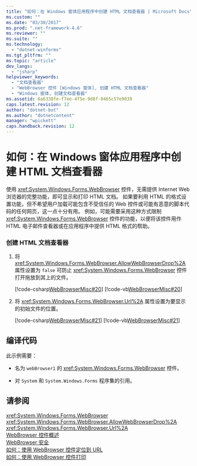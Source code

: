 ```yaml
---
title: "如何：在 Windows 窗体应用程序中创建 HTML 文档查看器 | Microsoft Docs"
ms.custom: ""
ms.date: "03/30/2017"
ms.prod: ".net-framework-4.6"
ms.reviewer: ""
ms.suite: ""
ms.technology: 
  - "dotnet-winforms"
ms.tgt_pltfrm: ""
ms.topic: "article"
dev_langs: 
  - "jsharp"
helpviewer_keywords: 
  - "文档查看器"
  - "WebBrowser 控件 [Windows 窗体], 创建 HTML 文档查看器"
  - "Windows 窗体, 创建文档查看器"
ms.assetid: 6a6338fe-f7ee-4f5e-9d8f-0465c57e9039
caps.latest.revision: 12
author: "dotnet-bot"
ms.author: "dotnetcontent"
manager: "wpickett"
caps.handback.revision: 12
---
```

# 如何：在 Windows 窗体应用程序中创建 HTML 文档查看器
使用 <xref:System.Windows.Forms.WebBrowser> 控件，无需提供 Internet Web 浏览器的完整功能，即可显示和打印 HTML 文档。  如果要利用 HTML 的格式设置功能，但不希望用户加载可能包含不受信任的 Web 控件或可能有恶意的脚本代码的任何网页，这一点十分有用。  例如，可能需要采用这种方式限制 <xref:System.Windows.Forms.WebBrowser> 控件的功能，以便将该控件用作 HTML 电子邮件查看器或在应用程序中提供 HTML 格式的帮助。  
  
### 创建 HTML 文档查看器  
  
1.  将 <xref:System.Windows.Forms.WebBrowser.AllowWebBrowserDrop%2A> 属性设置为 `false` 可防止 <xref:System.Windows.Forms.WebBrowser> 控件打开拖放到其上的文件。  
  
     [!code-csharp[WebBrowserMisc#20](../../../../samples/snippets/csharp/VS_Snippets_Winforms/WebBrowserMisc/CS/WebBrowserMisc.cs#20)]
     [!code-vb[WebBrowserMisc#20](../../../../samples/snippets/visualbasic/VS_Snippets_Winforms/WebBrowserMisc/vb/WebBrowserMisc.vb#20)]  
  
2.  将 <xref:System.Windows.Forms.WebBrowser.Url%2A> 属性设置为要显示的初始文件的位置。  
  
     [!code-csharp[WebBrowserMisc#21](../../../../samples/snippets/csharp/VS_Snippets_Winforms/WebBrowserMisc/CS/WebBrowserMisc.cs#21)]
     [!code-vb[WebBrowserMisc#21](../../../../samples/snippets/visualbasic/VS_Snippets_Winforms/WebBrowserMisc/vb/WebBrowserMisc.vb#21)]  
  
## 编译代码  
 此示例需要：  
  
-   名为 `webBrowser1` 的 <xref:System.Windows.Forms.WebBrowser> 控件。  
  
-   对 `System` 和 `System.Windows.Forms` 程序集的引用。  
  
## 请参阅  
 <xref:System.Windows.Forms.WebBrowser>   
 <xref:System.Windows.Forms.WebBrowser.AllowWebBrowserDrop%2A>   
 <xref:System.Windows.Forms.WebBrowser.Url%2A>   
 [WebBrowser 控件概述](../../../../docs/framework/winforms/controls/webbrowser-control-overview.md)   
 [WebBrowser 安全](../../../../docs/framework/winforms/controls/webbrowser-security.md)   
 [如何：使用 WebBrowser 控件定位到 URL](../../../../docs/framework/winforms/controls/how-to-navigate-to-a-url-with-the-webbrowser-control.md)   
 [如何：使用 WebBrowser 控件打印](../../../../docs/framework/winforms/controls/how-to-print-with-a-webbrowser-control.md)
